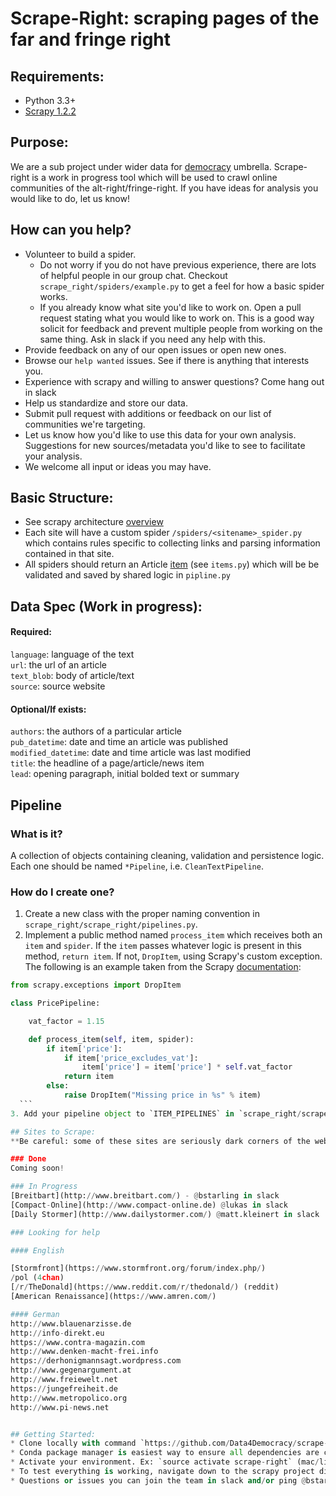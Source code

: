 # Scrape-Right: scraping pages of the far and fringe right  

## Requirements:  
- Python 3.3+  
- [Scrapy 1.2.2](https://doc.scrapy.org/en/1.2/index.html)

## Purpose:  
We are a sub project under wider data for [democracy](https://medium.com/data-for-democracy/origin-story-b740f14ca6ed#.ixjfjveq) umbrella. Scrape-right is a work in progress tool which will be used to crawl online communities of the alt-right/fringe-right. If you have ideas for analysis you would like to do, let us know!  

## How can you help?  
* Volunteer to build a spider.
  * Do not worry if you do not have previous experience, there are lots of helpful people in our group chat. Checkout `scrape_right/spiders/example.py` to get a feel for how a basic spider works.
  * If you already know what site you'd like to work on. Open a pull request stating what you would like to work on. This is a good way solicit for feedback and prevent multiple people from working on the same thing. Ask in slack if you need any help with this.  
* Provide feedback on any of our open issues or open new ones.
* Browse our `help wanted` issues. See if there is anything that interests you.  
* Experience with scrapy and willing to answer questions? Come hang out in slack  
* Help us standardize and store our data.  
* Submit pull request with additions or feedback on our list of communities we're targeting.  
* Let us know how you'd like to use this data for your own analysis. Suggestions for new sources/metadata you'd like to see to facilitate your analysis.  
* We welcome all input or ideas you may have.  

## Basic Structure:  
* See scrapy architecture [overview](https://doc.scrapy.org/en/1.2/topics/architecture.html)
* Each site will have a custom spider `/spiders/<sitename>_spider.py` which contains rules specific to collecting links and parsing information contained in that site.
* All spiders should return an Article [item](https://doc.scrapy.org/en/1.2/topics/items.html) (see `items.py`) which will be be validated and saved by shared logic in `pipline.py`  

## Data Spec (Work in progress):  

#### Required:  
`language`: language of the text  
`url`: the url of an article  
`text_blob`: body of article/text  
`source`: source website  

#### Optional/If exists:  
`authors`: the authors of a particular article  
`pub_datetime`: date and time an article was published  
`modified_datetime`: date and time article was last modified  
`title`: the headline of a page/article/news item  
`lead`: opening paragraph, initial bolded text or summary  


## Pipeline

### What is it?
A collection of objects containing cleaning, validation and persistence logic. Each one should be named `*Pipeline`, i.e. `CleanTextPipeline`.

### How do I create one?
  1. Create a new class with the proper naming convention in `scrape_right/scrape_right/pipelines.py`.
  2. Implement a public method named `process_item` which receives both an `item` and `spider`. If the `item` passes whatever logic is present in this method, `return item`. If not, `DropItem`, using Scrapy's custom exception. The following is an example taken from the Scrapy [documentation](https://doc.scrapy.org/topics/item-pipeline.html):
  ```python
  from scrapy.exceptions import DropItem

  class PricePipeline:

      vat_factor = 1.15

      def process_item(self, item, spider):
          if item['price']:
              if item['price_excludes_vat']:
                  item['price'] = item['price'] * self.vat_factor
              return item
          else:
              raise DropItem("Missing price in %s" % item)
    ```
  3. Add your pipeline object to `ITEM_PIPELINES` in `scrape_right/scrape_right/settings.py`. The key should be the relative import path to your object, i.e. `scrape_right.pipelines.CleanTextPipeline`. The value should be an integer specifying the order that the pipeline should be run. (Pipeline A and Pipeline B with values 1 and 2 respectively implies: every item will first pass through Pipeline A then Pipeline B.)

## Sites to Scrape:  
**Be careful: some of these sites are seriously dark corners of the web. Hate groups, militia's, white nationalists, etc. Browse with care!**  

### Done  
Coming soon!  

### In Progress  
[Breitbart](http://www.breitbart.com/) - @bstarling in slack  
[Compact-Online](http://www.compact-online.de) @lukas in slack  
[Daily Stormer](http://www.dailystormer.com/) @matt.kleinert in slack  

### Looking for help  

#### English  

[Stormfront](https://www.stormfront.org/forum/index.php/)  
/pol (4chan)  
[/r/TheDonald](https://www.reddit.com/r/thedonald/) (reddit)  
[American Renaissance](https://www.amren.com/)

#### German
http://www.blauenarzisse.de  
http://info-direkt.eu  
https://www.contra-magazin.com  
http://www.denken-macht-frei.info  
https://derhonigmannsagt.wordpress.com  
http://www.gegenargument.at  
http://www.freiewelt.net  
https://jungefreiheit.de  
http://www.metropolico.org  
http://www.pi-news.net  


## Getting Started:  
* Clone locally with command `https://github.com/Data4Democracy/scrape-right.git`  
* Conda package manager is easiest way to ensure all dependencies are correctly installed. If you have [anaconda](https://www.continuum.io/downloads) installed on your machine run `conda env create -f environment.yml` from the main directory. Alternatively you can install dependencies via pip (see `requirements.txt`).
* Activate your environment. Ex: `source activate scrape-right` (mac/linux) or `activate scrape-right` (windows).  
* To test everything is working, navigate down to the scrapy project directory `cd scrape_right` and run `scrapy crawl example -o test.json` this will activate the example spider and should save a json file containing ten quotes inside the `scrape_right` directory.  
* Questions or issues you can join the team in slack and/or ping @bstarling.  
